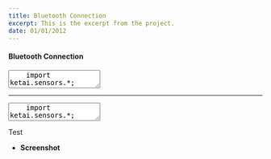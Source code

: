 ```yaml
---
title: Bluetooth Connection
excerpt: This is the excerpt from the project.
date: 01/01/2012
---
```

#### Bluetooth Connection

<textarea id="code" class="codesnippet">
	import ketai.sensors.*;


	KetaiAudioInput mic;
	short[] data;

	void setup()
	{
	  orientation(LANDSCAPE);
	  mic = new KetaiAudioInput(this);
	  fill(255,0,0);
	  textSize(48);
	}


	void draw()
	{
	  background(128);
	  if (data != null)
	  {  
	    for (int i = 0; i < data.length; i++)
	    {
	      if(i != data.length-1)
	        line(i, map(data[i], -32768, 32767,height,0), i+1, map(data[i+1], -32768, 32767,height,0));
	    }
	  }
	  
	  if(mic.isActive())
	    text("READING MIC", width/2, height/2);
	  else
	    text("NOT READING MIC", width/2, height/2);
	  
	}


	void onAudioEvent(short[] _data)
	{
	  data= _data;
	}

	void mousePressed()
	{
	  if (mic.isActive())
	    mic.stop(); 
	  else
	    mic.start();
	}
</textarea>
---
<textarea id="inline1" class="codesnippet">
	import ketai.sensors.*;


	KetaiAudioInput mic;
	short[] data;

	void setup()
	{
	  orientation(LANDSCAPE);
	  mic = new KetaiAudioInput(this);
	  fill(255,0,0);
	  textSize(48);
	}


	void draw()
	{
	  background(128);
	  if (data != null)
	  {  
	    for (int i = 0; i < data.length; i++)
	    {
	      if(i != data.length-1)
	        line(i, map(data[i], -32768, 32767,height,0), i+1, map(data[i+1], -32768, 32767,height,0));
	    }
	  }
	  
	  if(mic.isActive())
	    text("READING MIC", width/2, height/2);
	  else
	    text("NOT READING MIC", width/2, height/2);
	  
	}


	void onAudioEvent(short[] _data)
	{
	  data= _data;
	}

	void mousePressed()
	{
	  if (mic.isActive())
	    mic.stop(); 
	  else
	    mic.start();
	}
</textarea>

Test
 * **Screenshot**
 